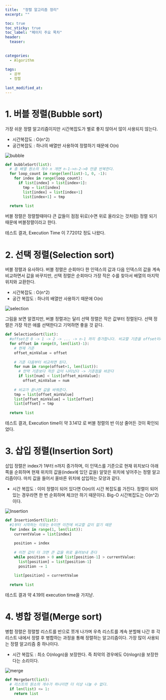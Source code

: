 ```yaml
---
title:  "정렬 알고리즘 정리"
excerpt: ""

toc: true
toc_sticky: true
toc_label: "페이지 주요 목차"
header:
  teaser: 
  
  
categories:
  - Algorithm
  
tags:
  - 공부
  - 정렬
  
last_modified_at: 
---
```


# 1. 버블 정렬(Bubble sort)

가장 쉬운 정렬 알고리즘이지만 시간복잡도가 별로 좋지 않아서 많이 사용되지 않는다.

* 시간복잡도 : O(n^2)
* 공간복잡도 : 하나의 배열만 사용하여 정렬하기 때문에 O(n)

![bubble](https://user-images.githubusercontent.com/41438361/93020035-eed67680-f615-11ea-8483-0566f3c5c0bd.gif)

```python
def bubbleSort(list):
  # 총 배열 원소의 개수 n 개면 n-1->n-2->0 만큼 반복한다.
  for loop_count in range(len(list)-1, 0, -1):
    for index in range(loop_count):
      if list[index] > list[index+1]:
        tmp = list[index]
        list[index] = list[index+1]
        list[index+1] = tmp
  
  return list
```
버블 정렬은 정렬할때마다 큰 값들이 점점 뒤로(수면 위로 올라오는 것처럼) 정렬 되기 때문에 버블정렬이라고 한다.

테스트 결과, Execution Time 이 7.72012 정도 나왔다.

# 2. 선택 정렬(Selection sort)

버블 정렬과 유사하다. 버블 정렬은 순회마다 한 인덱스의 값과 다음 인덱스의 값을 계속 비교하면서 값을 바꾸지만, 선택 정렬은 순회마다 가장 작은 수를 찾아서 배열의 마지막 위치와 교환한다.

* 시간복잡도 : O(n^2)
* 공간 복잡도 : 하나의 배열만 사용하기 때문에 O(n)

![selection](https://user-images.githubusercontent.com/41438361/93020104-54c2fe00-f616-11ea-83ab-2e226f373f7c.gif)

그림을 보면 알겠지만, 버블 정렬과는 달리 선택 정렬은 작은 값부터 정렬된다. 선택 정렬은 가장 작은 애를 선택한다고 기억하면 좋을 것 같다.

```python
def SelectionSort(list):
  #offset은 0 -> 1 -> 2 -> ... -> n-1 까지 증가합니다. 비교할 기준을 offset이라 생각하면 된다.
  for offset in range(0, len(list)-1):
    # 현재 기준
    offset_minValue = offset
    
    # 기준 다음부터 비교하면 된다.
    for num in range(offset+1, len(list)):
      # 만약 기준보다 작은 값이 나타났다 -> 기준점을 바꾼다
      if list[num] < list[offset_minValue]:
        offset_minValue = num
    
    # 비교가 끝나면 값을 바꿔준다.
    tmp = list[offset_minValue]
    list[offset_minValue] = list[offset]
    list[offset] = tmp
    
  return list
```

테스트 결과, Execution time이 약 3.1412 로 버블 정렬의 반 이상 줄어든 것이 확인되었다.

# 3. 삽입 정렬(Insertion Sort)

삽입 정렬은 index가 1부터 n까지 증가하며, 이 인덱스를 기준으로 현재 위치보다 아래쪽을 순회하며 현재 위치의 값을(index에 있던 값을) 알맞은 위치에 넣어주는 정렬 알고리즘이다. 마치 값을 들어서 올바른 위치에 삽입하는 모양과 같다.

* 시간 복잡도 : 이미 정렬이 되어 있다면 O(n)의 시간 복잡도를 가진다. 정렬이 되어 있는 경우라면 한 번 순회하며 체크만 하기 때문이다. Big-O 시간복잡도는 O(n^2)이다.

![Insertion](https://user-images.githubusercontent.com/41438361/93020816-5db5ce80-f61a-11ea-9458-e3d15d0481be.gif)

```python
def InsertionSort(list):
  #1부터 시작하는 이유는 0이면 이전에 비교할 값이 없기 때문
  for index in range(1, len(list)):
    currentValue = list[index]
    
    position = index 
    
    # 이전 값이 더 크면 큰 값을 위로 올려보내 준다
    while position > 0 and list[position-1] > currentValue:
      list[position] = list[position-1]
      position -= 1
     
    list[position] = currentValue
  
  return list
```

테스트 결과 약 4.19의 execution time을 가지낟.

# 4. 병합 정렬(Merge sort)

병합 정렬은 정렬할 리스트를 반으로 쪼개 나가며 우측 리스트를 계속 분할해 나간 후 각 리스트 내에서 정렬 후 병합하는 과정을 통해 정렬하는 알고리즘이다. 가장 많이 사용되는 정렬 알고리즘 중 하나이다.

* 시간 복잡도 : 최소 O(nlogn)을 보장한다. 즉 최악의 경우에도 O(nlogn)을 보장한다는 소리이다.

![merge](https://user-images.githubusercontent.com/41438361/93021105-e1bc8600-f61b-11ea-9c9a-ffbf67e633bf.gif)

```python
def MergeSort(list):
  # 리스트의 원소의 개수가 하나이면 더 이상 나눌 수 없다.
  if len(list) <= 1:
    return list
```
